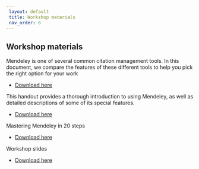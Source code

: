 ```yaml
---
 layout: default
 title: Workshop materials
 nav_order: 6
---
```


## Workshop materials

Mendeley is one of several common citation management tools. In this document, we compare the features of these different tools to help you pick the right option for your work

- [Download here](https://github.com/ubc-library-rc/intro-mendeley/blob/master/handouts/CM_ComprisonTable_Printer_20191031.pdf)

This handout provides a thorough introduction to using Mendeley, as well as detailed descriptions of some of its special features.

- [Download here](https://github.com/ubc-library-rc/intro-mendeley/blob/master/handouts/Mendeley_Handout_2020.pdf)

Mastering Mendeley in 20 steps

- [Download here](https://github.com/ubc-library-rc/intro-mendeley/blob/master/handouts/Mendeley-Challenges-in-20-Steps-2020.docx)

Workshop slides 

- [Download here](https://github.com/ubc-library-rc/intro-mendeley/blob/master/handouts/Mendeley-Presentation-2020_2021-winter.pdf)
